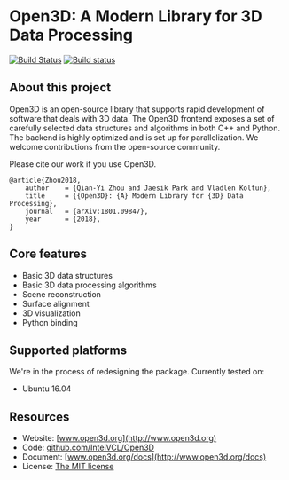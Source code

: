 # Open3D: A Modern Library for 3D Data Processing

[![Build Status](https://travis-ci.org/IntelVCL/Open3D.svg?branch=master)](https://travis-ci.org/IntelVCL/Open3D)
[![Build status](https://ci.appveyor.com/api/projects/status/sau3yewsyxaxpkqe?svg=true)](https://ci.appveyor.com/project/syncle/open3d)

## About this project

Open3D is an open-source library that supports rapid development of software that deals with 3D data. The Open3D frontend exposes a set of carefully selected data structures and algorithms in both C++ and Python. The backend is highly optimized and is set up for parallelization. We welcome contributions from the open-source community.

Please cite our work if you use Open3D.
```
@article{Zhou2018,
	author    = {Qian-Yi Zhou and Jaesik Park and Vladlen Koltun},
	title     = {{Open3D}: {A} Modern Library for {3D} Data Processing},
	journal   = {arXiv:1801.09847},
	year      = {2018},
}
```

## Core features

* Basic 3D data structures
* Basic 3D data processing algorithms
* Scene reconstruction
* Surface alignment
* 3D visualization
* Python binding

## Supported platforms

We're in the process of redesigning the package.
Currently tested on:

* Ubuntu 16.04

## Resources

* Website: [www.open3d.org](http://www.open3d.org)
* Code: [github.com/IntelVCL/Open3D](https://github.com/IntelVCL/Open3D)
* Document: [www.open3d.org/docs](http://www.open3d.org/docs)
* License: [The MIT license](https://opensource.org/licenses/MIT)
